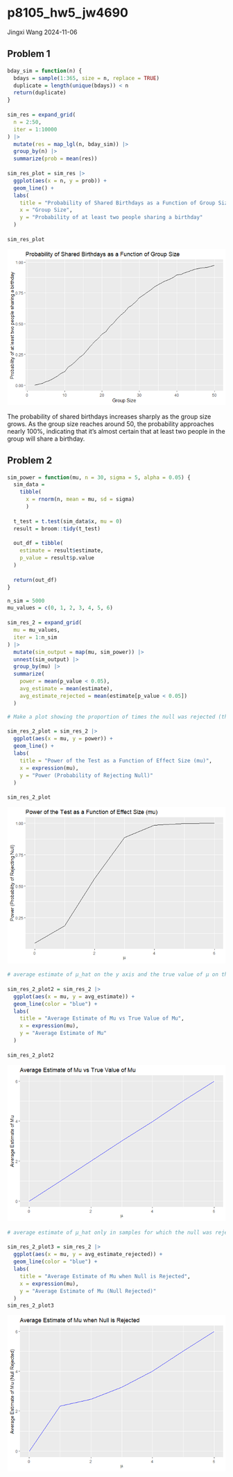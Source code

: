 p8105_hw5_jw4690
================
Jingxi Wang
2024-11-06

## Problem 1

``` r
bday_sim = function(n) {
  bdays = sample(1:365, size = n, replace = TRUE)
  duplicate = length(unique(bdays)) < n
  return(duplicate)
}

sim_res = expand_grid(
  n = 2:50,
  iter = 1:10000
) |>
  mutate(res = map_lgl(n, bday_sim)) |>
  group_by(n) |>
  summarize(prob = mean(res))

sim_res_plot = sim_res |>
  ggplot(aes(x = n, y = prob)) +
  geom_line() +
  labs(
    title = "Probability of Shared Birthdays as a Function of Group Size",
    x = "Group Size",
    y = "Probability of at least two people sharing a birthday"
  )

sim_res_plot
```

![](p8105_hw5_jw4690_files/figure-gfm/unnamed-chunk-1-1.png)<!-- -->

The probability of shared birthdays increases sharply as the group size
grows. As the group size reaches around 50, the probability approaches
nearly 100%, indicating that it’s almost certain that at least two
people in the group will share a birthday.

## Problem 2

``` r
sim_power = function(mu, n = 30, sigma = 5, alpha = 0.05) {
  sim_data = 
    tibble(
      x = rnorm(n, mean = mu, sd = sigma)
      )
  
  t_test = t.test(sim_data$x, mu = 0)
  result = broom::tidy(t_test)
  
  out_df = tibble(
    estimate = result$estimate,
    p_value = result$p.value
  )
  
  return(out_df)
}
```

``` r
n_sim = 5000
mu_values = c(0, 1, 2, 3, 4, 5, 6)

sim_res_2 = expand_grid(
  mu = mu_values,
  iter = 1:n_sim
) |>
  mutate(sim_output = map(mu, sim_power)) |>
  unnest(sim_output) |>
  group_by(mu) |>
  summarize(
    power = mean(p_value < 0.05),
    avg_estimate = mean(estimate),
    avg_estimate_rejected = mean(estimate[p_value < 0.05])
  )
```

``` r
# Make a plot showing the proportion of times the null was rejected (the power of the test) on the y axis and the true value of μ on the x axis.

sim_res_2_plot = sim_res_2 |>
  ggplot(aes(x = mu, y = power)) +
  geom_line() +
  labs(
    title = "Power of the Test as a Function of Effect Size (mu)",
    x = expression(mu),
    y = "Power (Probability of Rejecting Null)"
  )

sim_res_2_plot
```

![](p8105_hw5_jw4690_files/figure-gfm/unnamed-chunk-4-1.png)<!-- -->

``` r
# average estimate of μ_hat on the y axis and the true value of μ on the x axis.

sim_res_2_plot2 = sim_res_2 |>
  ggplot(aes(x = mu, y = avg_estimate)) +
  geom_line(color = "blue") +
  labs(
    title = "Average Estimate of Mu vs True Value of Mu",
    x = expression(mu),
    y = "Average Estimate of Mu"
  )

sim_res_2_plot2
```

![](p8105_hw5_jw4690_files/figure-gfm/unnamed-chunk-5-1.png)<!-- -->

``` r
# average estimate of μ_hat only in samples for which the null was rejected on the y axis and the true value of μ on the x axis.

sim_res_2_plot3 = sim_res_2 |>
  ggplot(aes(x = mu, y = avg_estimate_rejected)) +
  geom_line(color = "blue") +
  labs(
    title = "Average Estimate of Mu when Null is Rejected",
    x = expression(mu),
    y = "Average Estimate of Mu (Null Rejected)"
  )
sim_res_2_plot3
```

![](p8105_hw5_jw4690_files/figure-gfm/unnamed-chunk-6-1.png)<!-- -->
